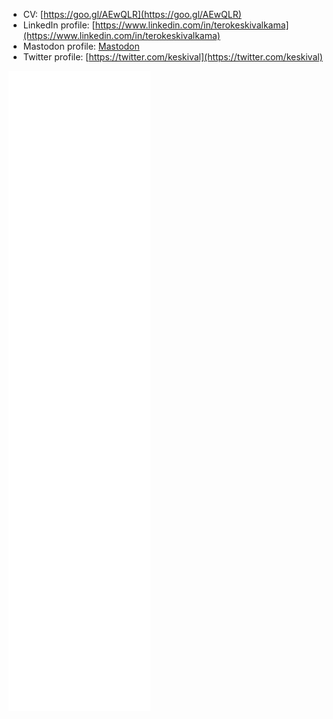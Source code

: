 - CV: [https://goo.gl/AEwQLR](https://goo.gl/AEwQLR)
- LinkedIn profile: [https://www.linkedin.com/in/terokeskivalkama](https://www.linkedin.com/in/terokeskivalkama)
- Mastodon profile: <a rel="me" href="https://rukii.net/@tero">Mastodon</a>
- Twitter profile: [https://twitter.com/keskival](https://twitter.com/keskival)

![Metrics](/github-metrics.svg)
